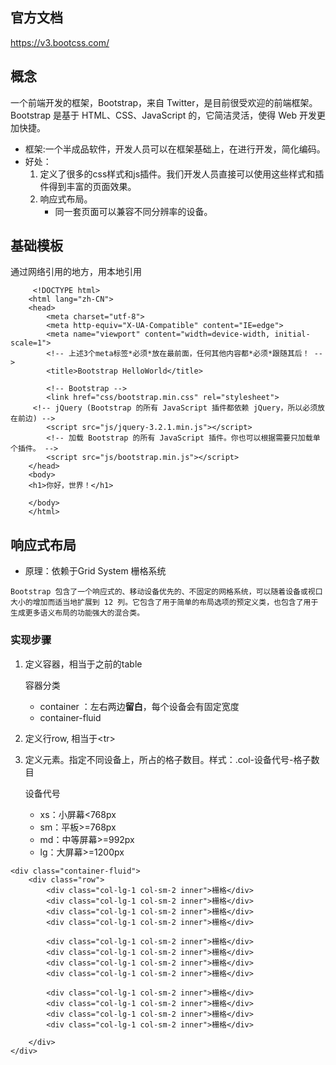 ## 官方文档

https://v3.bootcss.com/

## 概念

 一个前端开发的框架，Bootstrap，来自 Twitter，是目前很受欢迎的前端框架。Bootstrap 是基于 HTML、CSS、JavaScript 的，它简洁灵活，使得 Web 开发更加快捷。

* 框架:一个半成品软件，开发人员可以在框架基础上，在进行开发，简化编码。
* 好处：
	1. 定义了很多的css样式和js插件。我们开发人员直接可以使用这些样式和插件得到丰富的页面效果。
	2. 响应式布局。
		* 同一套页面可以兼容不同分辨率的设备。



## 基础模板

通过网络引用的地方，用本地引用

```
	 <!DOCTYPE html>
	<html lang="zh-CN">
	<head>
	    <meta charset="utf-8">
	    <meta http-equiv="X-UA-Compatible" content="IE=edge">
	    <meta name="viewport" content="width=device-width, initial-scale=1">
	    <!-- 上述3个meta标签*必须*放在最前面，任何其他内容都*必须*跟随其后！ -->
	    <title>Bootstrap HelloWorld</title>
	
	    <!-- Bootstrap -->
	    <link href="css/bootstrap.min.css" rel="stylesheet">
     <!-- jQuery (Bootstrap 的所有 JavaScript 插件都依赖 jQuery，所以必须放在前边) -->
	    <script src="js/jquery-3.2.1.min.js"></script>
	    <!-- 加载 Bootstrap 的所有 JavaScript 插件。你也可以根据需要只加载单个插件。 -->
	    <script src="js/bootstrap.min.js"></script>
	</head>
	<body>
	<h1>你好，世界！</h1>
	
	</body>
	</html>
```



## 响应式布局

* 原理：依赖于Grid System 栅格系统

```
Bootstrap 包含了一个响应式的、移动设备优先的、不固定的网格系统，可以随着设备或视口大小的增加而适当地扩展到 12 列。它包含了用于简单的布局选项的预定义类，也包含了用于生成更多语义布局的功能强大的混合类。
```

### 实现步骤

1. 定义容器，相当于之前的table

   容器分类

   * container ：左右两边**留白**，每个设备会有固定宽度
   * container-fluid

2. 定义行row, 相当于\<tr>  

3. 定义元素。指定不同设备上，所占的格子数目。样式：.col-设备代号-格子数目

   设备代号

   * xs：小屏幕<768px
   * sm：平板>=768px
   * md：中等屏幕>=992px
   * lg：大屏幕>=1200px

```
<div class="container-fluid">
    <div class="row">
        <div class="col-lg-1 col-sm-2 inner">栅格</div>
        <div class="col-lg-1 col-sm-2 inner">栅格</div>
        <div class="col-lg-1 col-sm-2 inner">栅格</div>
        <div class="col-lg-1 col-sm-2 inner">栅格</div>

        <div class="col-lg-1 col-sm-2 inner">栅格</div>
        <div class="col-lg-1 col-sm-2 inner">栅格</div>
        <div class="col-lg-1 col-sm-2 inner">栅格</div>
        <div class="col-lg-1 col-sm-2 inner">栅格</div>

        <div class="col-lg-1 col-sm-2 inner">栅格</div>
        <div class="col-lg-1 col-sm-2 inner">栅格</div>
        <div class="col-lg-1 col-sm-2 inner">栅格</div>
        <div class="col-lg-1 col-sm-2 inner">栅格</div>

    </div>
</div>
```

